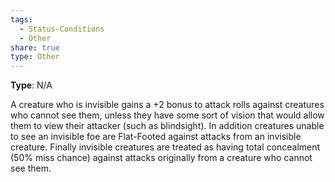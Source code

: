 ```yaml
---
tags:
  - Status-Conditions
  - Other
share: true
type: Other
---
```


**Type**: N/A

A creature who is invisible gains a +2 bonus to attack rolls against creatures who cannot see them, unless they have some sort of vision that would allow them to view their attacker (such as blindsight). In addition creatures unable to see an invisible foe are Flat-Footed against attacks from an invisible creature. Finally invisible creatures are treated as having total concealment (50% miss chance) against attacks originally from a creature who cannot see them.